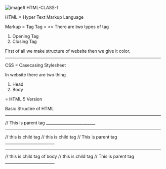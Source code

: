 ![image](https://github.com/user-attachments/assets/2bd4eaee-4a77-48c3-b368-ae9d0e0b7a66)# HTML-CLASS-1

HTML = Hyper Text Markup Language

Markup = Tag 
Tag = <>
There are two types of tag 
1. Opening Tag <tag>
2. Closing Tag </Tag>

First of all we make structure of website then we give it color.
______________________________________________________________________

CSS = Casecasing Stylesheet

In website there are two thing 
1. Head
2. Body

<!doctype html> = HTML 5 Version
Basic Structire of HTML

_________________________
<html>
  // This is parent tag
</html>
_________________________

_________________________
<html>
  <head>
    // this is child tag
  </head>
  <body>
    // this is child tag
  </body>
// This is parent tag
</html>
_________________________


_________________________
<html>
  <head>
    // this is child tag of body
    <title></title>
  </head>
  <body>
    // this is child tag
  </body>
// This is parent tag
</html>
_________________________


